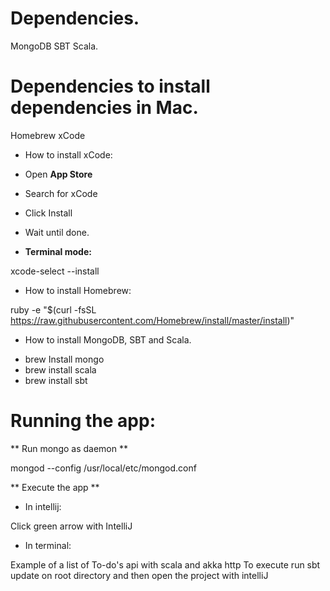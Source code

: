# Dependencies.

MongoDB
SBT
Scala.

# Dependencies to install dependencies in Mac.

Homebrew
xCode

* How to install xCode: 

- Open **App Store** 
- Search for xCode
- Click Install 
- Wait until done. 

- **Terminal mode:** 

xcode-select --install

* How to install Homebrew: 

ruby -e "$(curl -fsSL https://raw.githubusercontent.com/Homebrew/install/master/install)"

* How to install MongoDB, SBT and Scala. 

- brew Install mongo
- brew install scala
- brew install sbt


# Running the app: 

** Run mongo as daemon **

mongod --config /usr/local/etc/mongod.conf


** Execute the app **

- In intellij: 

Click green arrow with IntelliJ

- In terminal: 

Example of a list of To-do's api with scala and akka http
To execute run sbt update on root directory and then open the project with intelliJ

